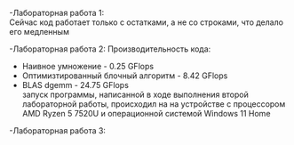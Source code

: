 -Лабораторная работа 1:<br/>
Сейчас код работает только с остатками, а не со строками, что делало его медленным<br/>

-Лабораторная работа 2: 
Производительность кода:
- Наивное умножение - 0.25 GFlops
- Оптимизтированный блочный алгоритм - 8.42 GFlops
- BLAS dgemm - 24.75 GFlops<br/>
запуск программы, написанной в ходе выполнения второй лабораторной работы, происходил на на устройстве с процессором AMD Ryzen 5 7520U и операционной системой Windows 11 Home

-Лабораторная работа 3:<br/>

